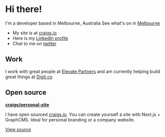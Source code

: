 # Hi there!

I'm a developer based in Melbourne, Australia
See what's on in [Melbourne](https://whatson.melbourne.vic.gov.au/)

- My site is at [craigs.io](https://craigs.io)
- Here is my [LinkedIn profile](https://www.linkedin.com/in/craigs0)
- Chat to me on [twitter](https://twitter.com/craigs_io)

## Work

I work with great people at [Elevate Partners](https://elevate.com.au) and am
currently helping build great things at [Digit.co](https://digit.co)

## Open source

**[craigs/personal-site](https://github.com/craigs/personal-site)**

I have open sourced [craigs.io](https://craigs.io/). You can create yourself a
site with Next.js + GraphCMS. Ideal for personal branding or a company website.

[View source](https://github.com/craigs/personal-site)
